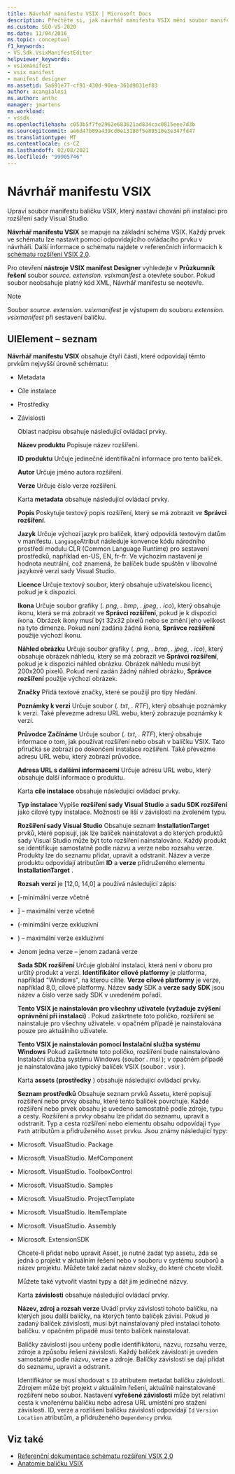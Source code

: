 ```yaml
---
title: Návrhář manifestu VSIX | Microsoft Docs
description: Přečtěte si, jak návrhář manifestu VSIX mění soubor manifestu balíčku VSIX, který nastaví chování při instalaci pro rozšíření sady Visual Studio.
ms.custom: SEO-VS-2020
ms.date: 11/04/2016
ms.topic: conceptual
f1_keywords:
- VS.Sdk.VsixManifestEditor
helpviewer_keywords:
- vsixmanifest
- vsix manifest
- manifest designer
ms.assetid: 5a691e77-cf91-430d-90ea-361d9031ef83
author: acangialosi
ms.author: anthc
manager: jmartens
ms.workload:
- vssdk
ms.openlocfilehash: c053b5f7fe2962e683621ad834cac0815eee7d3b
ms.sourcegitcommit: ae6d47b09a439cd0e13180f5e89510e3e347fd47
ms.translationtype: MT
ms.contentlocale: cs-CZ
ms.lasthandoff: 02/08/2021
ms.locfileid: "99905746"
---
```

# <a name="vsix-manifest-designer"></a>Návrhář manifestu VSIX
Upraví soubor manifestu balíčku VSIX, který nastaví chování při instalaci pro rozšíření sady Visual Studio.

 **Návrhář manifestu VSIX** se mapuje na základní schéma VSIX. Každý prvek ve schématu lze nastavit pomocí odpovídajícího ovládacího prvku v návrháři. Další informace o schématu najdete v referenčních informacích k [schématu rozšíření VSIX 2,0](../extensibility/vsix-extension-schema-2-0-reference.md).

 Pro otevření **nástroje VSIX manifest Designer** vyhledejte v **Průzkumník řešení** soubor *source. extension. vsixmanifest* a otevřete soubor. Pokud soubor neobsahuje platný kód XML, Návrhář manifestu se neotevře.

> [!NOTE]
> Soubor *source. extension. vsixmanifest* je výstupem do souboru *extension. vsixmanifest* při sestavení balíčku.

## <a name="uielement-list"></a>UIElement – seznam
 **Návrhář manifestu VSIX** obsahuje čtyři části, které odpovídají těmto prvkům nejvyšší úrovně schématu:

- Metadata

- Cíle instalace

- Prostředky

- Závislosti

  Oblast nadpisu obsahuje následující ovládací prvky.

  **Název produktu** Popisuje název rozšíření.

  **ID produktu** Určuje jedinečné identifikační informace pro tento balíček.

  **Autor** Určuje jméno autora rozšíření.

  **Verze** Určuje číslo verze rozšíření.

  Karta **metadata** obsahuje následující ovládací prvky.

  **Popis** Poskytuje textový popis rozšíření, který se má zobrazit ve **Správci rozšíření**.

  **Jazyk** Určuje výchozí jazyk pro balíček, který odpovídá textovým datům v manifestu. `Language`Atribut následuje konvence kódu národního prostředí modulu CLR (Common Language Runtime) pro sestavení prostředků, například en-US, EN, fr-fr. Ve výchozím nastavení je hodnota neutrální, což znamená, že balíček bude spuštěn v libovolné jazykové verzi sady Visual Studio.

  **Licence** Určuje textový soubor, který obsahuje uživatelskou licenci, pokud je k dispozici.

  **Ikona** Určuje soubor grafiky (*. png*, *. bmp*, *. jpeg*, *. ico*), který obsahuje ikonu, která se má zobrazit ve **Správci rozšíření**, pokud je k dispozici ikona. Obrázek ikony musí být 32x32 pixelů nebo se změní jeho velikost na tyto dimenze. Pokud není zadána žádná ikona, **Správce rozšíření** použije výchozí ikonu.

  **Náhled obrázku** Určuje soubor grafiky (*. png*, *. bmp*, *. jpeg*, *. ico*), který obsahuje obrázek náhledu, který se má zobrazit ve **Správci rozšíření**, pokud je k dispozici náhled obrázku. Obrázek náhledu musí být 200x200 pixelů. Pokud není zadán žádný náhled obrázku, **Správce rozšíření** použije výchozí obrázek.

  **Značky** Přidá textové značky, které se použijí pro tipy hledání.

  **Poznámky k verzi** Určuje soubor (*. txt*, *. RTF*), který obsahuje poznámky k verzi. Také převezme adresu URL webu, který zobrazuje poznámky k verzi.

  **Průvodce Začínáme** Určuje soubor (*. txt*, *. RTF*), který obsahuje informace o tom, jak používat rozšíření nebo obsah v balíčku VSIX. Tato příručka se zobrazí po dokončení instalace rozšíření. Také převezme adresu URL webu, který zobrazí průvodce.

  **Adresa URL s dalšími informacemi** Určuje adresu URL webu, který obsahuje další informace o produktu.

  Karta **cíle instalace** obsahuje následující ovládací prvky.

  **Typ instalace** Vypíše **rozšíření sady Visual Studio** a **sadu SDK rozšíření** jako cílové typy instalace. Možnosti se liší v závislosti na zvoleném typu.

  **Rozšíření sady Visual Studio** Obsahuje seznam **InstallationTarget** prvků, které popisují, jak lze balíček nainstalovat a do kterých produktů sady Visual Studio může být toto rozšíření nainstalováno. Každý produkt se identifikuje samostatně podle názvu a verze nebo rozsahu verze. Produkty lze do seznamu přidat, upravit a odstranit. Název a verze produktu odpovídají atributům **ID** a **verze** přidruženého elementu **InstallationTarget** .

  **Rozsah verzí** je [12,0, 14,0] a používá následující zápis:

- [-minimální verze včetně

- ] – maximální verze včetně

- (-minimální verze exkluzivní

- ) – maximální verze exkluzivní

- Jenom jedna verze – jenom zadaná verze

  **Sada SDK rozšíření** Určuje globální instalaci, která není v oboru pro určitý produkt a verzi. **Identifikátor cílové platformy** je platforma, například "Windows", na kterou cílíte. **Verze cílové platformy** je verze, například 8,0, cílové platformy. Název **sady** SDK a **verze sady SDK** jsou název a číslo verze sady SDK v uvedeném pořadí.

  **Tento VSIX je nainstalován pro všechny uživatele (vyžaduje zvýšení oprávnění při instalaci)** . Pokud zaškrtnete toto políčko, rozšíření se nainstaluje pro všechny uživatele. v opačném případě je nainstalována pouze pro aktuálního uživatele.

  **Tento VSIX je nainstalován pomocí Instalační služba systému Windows** Pokud zaškrtnete toto políčko, rozšíření bude nainstalováno Instalační služba systému Windows (soubor *. msi* ); v opačném případě je nainstalována jako typický balíček VSIX (soubor *. vsix* ).

  Karta **assets (prostředky** ) obsahuje následující ovládací prvky.

  **Seznam prostředků** Obsahuje seznam prvků Assetu, které popisují rozšíření nebo prvky obsahu, které tento balíček povrchuje. Každé rozšíření nebo prvek obsahu je uvedeno samostatně podle zdroje, typu a cesty. Rozšíření a prvky obsahu lze přidat do seznamu, upravit a odstranit. Typ a cesta rozšíření nebo elementu obsahu odpovídají `Type` `Path` atributům a přidruženého `Asset` prvku. Jsou známy následující typy:

- Microsoft. VisualStudio. Package

- Microsoft. VisualStudio. MefComponent

- Microsoft. VisualStudio. ToolboxControl

- Microsoft. VisualStudio. Samples

- Microsoft. VisualStudio. ProjectTemplate

- Microsoft. VisualStudio. ItemTemplate

- Microsoft. VisualStudio. Assembly

- Microsoft. ExtensionSDK

  Chcete-li přidat nebo upravit Asset, je nutné zadat typ assetu, zda se jedná o projekt v aktuálním řešení nebo v souboru v systému souborů a název projektu. Můžete také zadat název složky, do které chcete vložit.

  Můžete také vytvořit vlastní typy a dát jim jedinečné názvy.

  Karta **závislosti** obsahuje následující ovládací prvky.

  **Název, zdroj a rozsah verze** Uvádí prvky závislosti tohoto balíčku, na kterých jsou další balíčky, na kterých tento balíček závisí. Pokud je zadaný balíček závislostí, musí být nainstalovaný před instalací tohoto balíčku. v opačném případě musí tento balíček nainstalovat.

  Balíčky závislostí jsou určeny podle identifikátoru, názvu, rozsahu verze, zdroje a způsobu řešení závislosti. Každý balíček závislosti je uveden samostatně podle názvu, verze a zdroje. Balíčky závislostí se dají přidat do seznamu, upravit a odstranit.

  Identifikátor se musí shodovat s `ID` atributem metadat balíčku závislostí. Zdrojem může být projekt v aktuálním řešení, aktuálně nainstalované rozšíření nebo soubor. Nastavení **vyřešené závislosti** může být relativní cesta k vnořenému balíčku nebo adresa URL umístění pro stažení závislosti. ID, verze a rozlišení balíčku závislostí odpovídají `Id` `Version` `Location` atributům, a přidruženého `Dependency` prvku.

## <a name="see-also"></a>Viz také
- [Referenční dokumentace schématu rozšíření VSIX 2,0](../extensibility/vsix-extension-schema-2-0-reference.md)
- [Anatomie balíčku VSIX](../extensibility/anatomy-of-a-vsix-package.md)
